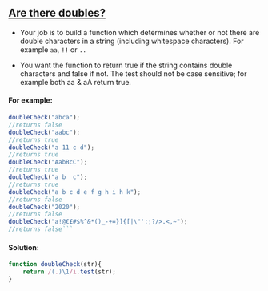 ## [Are there doubles?](https://www.codewars.com/kata/56a24b4d9f3671584d000039)

- Your job is to build a function which determines whether or not there are double characters in a string (including whitespace characters). For example `aa`, `!!` or `..`

- You want the function to return true if the string contains double characters and false if not. The test should not be case sensitive; for example both aa & aA return true.

#### For example:

```js
doubleCheck("abca");
//returns false
doubleCheck("aabc");
//returns true
doubleCheck("a 11 c d");
//returns true
doubleCheck("AabBcC");
//returns true
doubleCheck("a b  c");
//returns true
doubleCheck("a b c d e f g h i h k");
//returns false
doubleCheck("2020");
//returns false
doubleCheck("a!@€£#$%^&*()_-+=}]{[|\"':;?/>.<,~");
//returns false```
```
#### Solution:

```js
function doubleCheck(str){
    return /(.)\1/i.test(str); 
}
```
